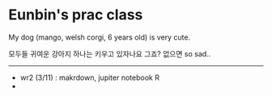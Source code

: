 # Eunbin's prac class

My dog (mango, welsh corgi, 6 years old) is very cute. 
 
 모두들 귀여운 강아지 하나는 키우고 있자나요 그죠? 없으면 so sad..

***
- wr2 (3/11) : makrdown, jupiter notebook R 
- 
